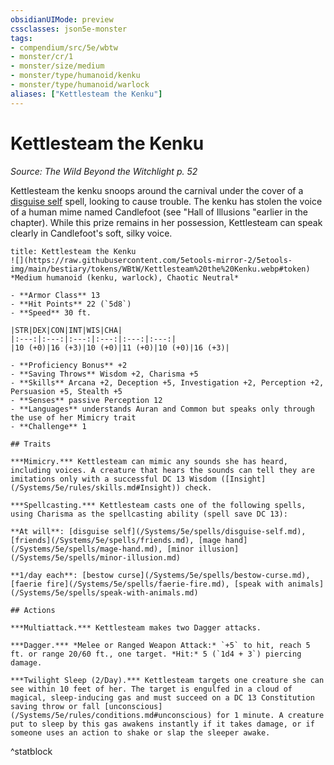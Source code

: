 ```yaml
---
obsidianUIMode: preview
cssclasses: json5e-monster
tags:
- compendium/src/5e/wbtw
- monster/cr/1
- monster/size/medium
- monster/type/humanoid/kenku
- monster/type/humanoid/warlock
aliases: ["Kettlesteam the Kenku"]
---
```

# Kettlesteam the Kenku
*Source: The Wild Beyond the Witchlight p. 52*  

Kettlesteam the kenku snoops around the carnival under the cover of a [disguise self](/Systems/5e/spells/disguise-self.md) spell, looking to cause trouble. The kenku has stolen the voice of a human mime named Candlefoot (see "Hall of Illusions "earlier in the chapter). While this prize remains in her possession, Kettlesteam can speak clearly in Candlefoot's soft, silky voice.

```ad-statblock
title: Kettlesteam the Kenku
![](https://raw.githubusercontent.com/5etools-mirror-2/5etools-img/main/bestiary/tokens/WBtW/Kettlesteam%20the%20Kenku.webp#token)
*Medium humanoid (kenku, warlock), Chaotic Neutral*

- **Armor Class** 13
- **Hit Points** 22 (`5d8`)
- **Speed** 30 ft.

|STR|DEX|CON|INT|WIS|CHA|
|:---:|:---:|:---:|:---:|:---:|:---:|
|10 (+0)|16 (+3)|10 (+0)|11 (+0)|10 (+0)|16 (+3)|

- **Proficiency Bonus** +2
- **Saving Throws** Wisdom +2, Charisma +5
- **Skills** Arcana +2, Deception +5, Investigation +2, Perception +2, Persuasion +5, Stealth +5
- **Senses** passive Perception 12
- **Languages** understands Auran and Common but speaks only through the use of her Mimicry trait
- **Challenge** 1

## Traits

***Mimicry.*** Kettlesteam can mimic any sounds she has heard, including voices. A creature that hears the sounds can tell they are imitations only with a successful DC 13 Wisdom ([Insight](/Systems/5e/rules/skills.md#Insight)) check.

***Spellcasting.*** Kettlesteam casts one of the following spells, using Charisma as the spellcasting ability (spell save DC 13):

**At will**: [disguise self](/Systems/5e/spells/disguise-self.md), [friends](/Systems/5e/spells/friends.md), [mage hand](/Systems/5e/spells/mage-hand.md), [minor illusion](/Systems/5e/spells/minor-illusion.md)

**1/day each**: [bestow curse](/Systems/5e/spells/bestow-curse.md), [faerie fire](/Systems/5e/spells/faerie-fire.md), [speak with animals](/Systems/5e/spells/speak-with-animals.md)

## Actions

***Multiattack.*** Kettlesteam makes two Dagger attacks.

***Dagger.*** *Melee or Ranged Weapon Attack:* `+5` to hit, reach 5 ft. or range 20/60 ft., one target. *Hit:* 5 (`1d4 + 3`) piercing damage.

***Twilight Sleep (2/Day).*** Kettlesteam targets one creature she can see within 10 feet of her. The target is engulfed in a cloud of magical, sleep-inducing gas and must succeed on a DC 13 Constitution saving throw or fall [unconscious](/Systems/5e/rules/conditions.md#unconscious) for 1 minute. A creature put to sleep by this gas awakens instantly if it takes damage, or if someone uses an action to shake or slap the sleeper awake.
```
^statblock